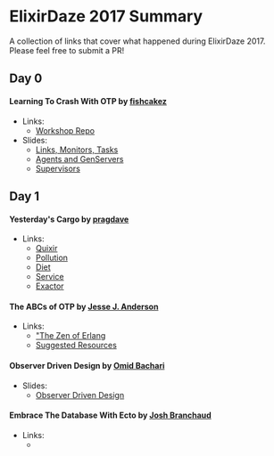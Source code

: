 # ElixirDaze 2017 Summary

A collection of links that cover what happened during ElixirDaze 2017. Please feel free to submit a PR!

## Day 0

#### Learning To Crash With OTP by [fishcakez](https://github.com/fishcakez)

- Links:
    + [Workshop Repo](https://github.com/fishcakez/crash_workshop)
- Slides:
    + [Links, Monitors, Tasks](https://github.com/fishcakez/crash_workshop/blob/master/tasks/Elixir%20Daze%20-%20Links%2C%20Monitors%20and%20Tasks.pdf)
    + [Agents and GenServers](https://github.com/fishcakez/crash_workshop/blob/master/agents/Elixir%20Daze%20-%20Agents%20and%20GenServers.pdf)
    + [Supervisors](https://github.com/fishcakez/crash_workshop/blob/master/supervisors/Elixir%20Daze%20-%20Supervisors.pdf)

## Day 1

#### Yesterday's Cargo by [pragdave](https://github.com/pragdave)
- Links:
    + [Quixir](https://github.com/pragdave/quixir)
    + [Pollution](https://github.com/pragdave/pollution)
    + [Diet](https://github.com/pragdave/diet)
    + [Service](https://github.com/pragdave/service)
    + [Exactor](https://github.com/sasa1977/exactor)

#### The ABCs of OTP by [Jesse J. Anderson](https://github.com/jessejanderson)
- Links:
    + ["The Zen of Erlang](http://ferd.ca/the-zen-of-erlang.html)
    + [Suggested Resources](https://gist.github.com/jessejanderson/16cbc0614e9194fa1b64460f775777ab)

#### Observer Driven Design by [Omid Bachari](https://github.com/omidbachari)
- Slides:
    + [Observer Driven Design](https://docs.google.com/presentation/d/1tw8kaWpKPFlBTdSeSf6piTMso03ulKTCNVe12p9va_8/edit?usp=sharing)

#### Embrace The Database With Ecto by [Josh Branchaud](https://github.com/jbranchaud)
- Links:
    + []()
